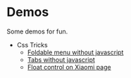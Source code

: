 # Demos

Some demos for fun.

- Css Tricks
    - [Foldable menu without javascript](https://github.com/poppinlp/demos/blob/master/demos/foldable-menu-without-javascript.html)
    - [Tabs without javascript](https://github.com/poppinlp/demos/blob/master/demos/tabs-without-javascript.html)
    - [Float control on Xiaomi page](https://github.com/poppinlp/demos/blob/master/demos/float-control-on-xiaomi-page.html)
